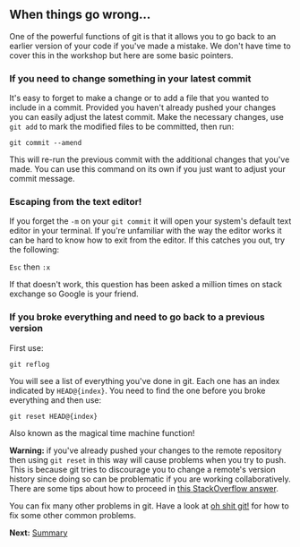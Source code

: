 ## When things go wrong...

One of the powerful functions of git is that it allows you to go back
to an earlier version of your code if you've made a mistake. We don't
have time to cover this in the workshop but here are some basic pointers.

### If you need to change something in your latest commit

It's easy to forget to make a change or to add a file that you wanted
to include in a commit. Provided you haven't already pushed your
changes you can easily adjust the latest commit. Make the necessary
changes, use `git add` to mark the modified files to be committed,
then run:

```
git commit --amend
```

This will re-run the previous commit with the additional changes that
you've made. You can use this command on its own if you just want to
adjust your commit message.


### Escaping from the text editor!

If you forget the `-m` on your `git commit` it will open your system's
default text editor in your terminal. If you're unfamiliar with the
way the editor works it can be hard to know how to exit from the
editor. If this catches you out, try the following:

`Esc` then `:x`

If that doesn't work, this question has been asked a million times on
stack exchange so Google is your friend.


### If you broke everything and need to go back to a previous version

First use:

`git reflog`

You will see a list of everything you've done in git. Each one has an
index indicated by `HEAD@{index}`. You need to find the one before you
broke everything and then use:

`git reset HEAD@{index}`

Also known as the magical time machine function!

**Warning:** if you've already pushed your changes to the remote
repository then using `git reset` in this way will cause problems when
you try to push. This is because git tries to discourage you to change
a remote's version history since doing so can be problematic if you
are working collaboratively.  There are some tips about how to proceed
in
[this StackOverflow answer](http://stackoverflow.com/questions/5816688/resetting-remote-to-a-certain-commit#5816761).

You can fix many other problems in git. Have a look at
[oh shit git!](http://ohshitgit.com/) for how to fix some other common
problems.

**Next:** [Summary](./summary.md)
